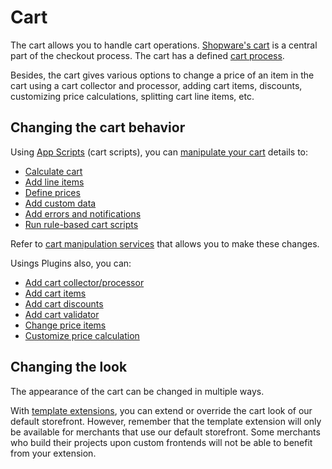 # Cart

The cart allows you to handle cart operations. [Shopware's cart](/docs/concepts/commerce/checkout-concept/cart) is a central part of the checkout process. The cart has a defined [cart process](/docs/resources/guidelines/code/cart-process).

Besides, the cart gives various options to change a price of an item in the cart using a cart collector and processor, adding cart items, discounts, customizing price calculations, splitting cart line items, etc.

## Changing the cart behavior

Using [App Scripts](/docs/guides/plugins/apps/app-scripts) (cart scripts), you can [manipulate your cart](/docs/guides/plugins/apps/app-scripts/cart-manipulation#overview) details to:

* [Calculate cart](/docs/guides/plugins/apps/app-scripts/cart-manipulation#calculating-the-cart)
* [Add line items](/docs/guides/plugins/apps/app-scripts/cart-manipulation#line-items)
* [Define prices](/docs/guides/plugins/apps/app-scripts/cart-manipulation#price-definitions)
* [Add custom data](/docs/guides/plugins/apps/app-scripts/cart-manipulation#add-custom-data-to-line-items)
* [Add errors and notifications](/docs/guides/plugins/apps/app-scripts/cart-manipulation#add-errors-and-notifications-to-the-cart)
* [Run rule-based cart scripts](/docs/guides/plugins/apps/app-scripts/cart-manipulation#rule-based-cart-scripts)

Refer to [cart manipulation services](/docs/resources/references/app-reference/script-reference/cart-manipulation-script-services-reference) that allows you to make these changes.

Usings Plugins also, you can:

* [Add cart collector/processor](/docs/guides/plugins/plugins/checkout/cart/add-cart-processor-collector)
* [Add cart items](/docs/guides/plugins/plugins/checkout/cart/add-cart-items)
* [Add cart discounts](/docs/guides/plugins/plugins/checkout/cart/add-cart-discounts)
* [Add cart validator](/docs/guides/plugins/plugins/checkout/cart/add-cart-validator)
* [Change price items](/docs/guides/plugins/plugins/checkout/cart/change-price-of-item)
* [Customize price calculation](/docs/guides/plugins/plugins/checkout/cart/customize-price-calculation)

## Changing the look

The appearance of the cart can be changed in multiple ways.

With [template extensions](/docs/guides/plugins/plugins/storefront/customize-templates), you can extend or override the cart look of our default storefront. However, remember that the template extension will only be available for merchants that use our default storefront. Some merchants who build their projects upon custom frontends will not be able to benefit from your extension.

